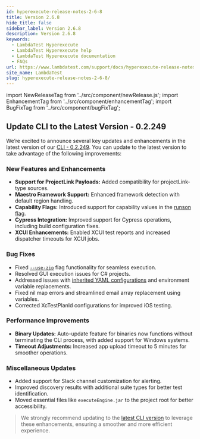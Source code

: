 ```yaml
---
id: hyperexecute-release-notes-2-6-8
title: Version 2.6.8
hide_title: false
sidebar_label: Version 2.6.8
description: Version 2.6.8
keywords:
  - LambdaTest Hyperexecute
  - LambdaTest Hyperexecute help
  - LambdaTest Hyperexecute documentation
  - FAQs
url: https://www.lambdatest.com/support/docs/hyperexecute-release-notes-2-6-8/
site_name: LambdaTest
slug: hyperexecute-release-notes-2-6-8/
---
```


import NewReleaseTag from '../src/component/newRelease.js';
import EnhancementTag from '../src/component/enhancementTag';
import BugFixTag from '../src/component/bugFixTag';

<script type="application/ld+json"
      dangerouslySetInnerHTML={{ __html: JSON.stringify({
       "@context": "https://schema.org",
        "@type": "BreadcrumbList",
        "itemListElement": [{
          "@type": "ListItem",
          "position": 1,
          "name": "Home",
          "item": "https://www.lambdatest.com"
        },{
          "@type": "ListItem",
          "position": 2,
          "name": "Support",
          "item": "https://www.lambdatest.com/support/docs/"
        },{
          "@type": "ListItem",
          "position": 3,
          "name": "Version",
          "item": "https://www.lambdatest.com/support/docs/hyperexecute-release-notes-2-6-8/"
        }]
      })
    }}
></script>
## Update CLI to the Latest Version - 0.2.249
We’re excited to announce several key updates and enhancements in the latest version of our [CLI - 0.2.249](https://www.lambdatest.com/support/docs/hyperexecute-cli-run-tests-on-hyperexecute-grid/#download-the-hyperexecute-cli). You can update to the latest version to take advantage of the following improvements:

### New Features and Enhancements
- **Support for ProjectLink Payloads:** Added compatibility for projectLink-type sources.
- **Maestro Framework Support:** Enhanced framework detection with default region handling.
- **Capability Flags:** Introduced support for capability values in the [runson flag](https://www.lambdatest.com/support/docs/hyperexecute-cli-run-tests-on-hyperexecute-grid/#--runson).
- **Cypress Integration:** Improved support for Cypress operations, including build configuration fixes.
- **XCUI Enhancements:** Enabled XCUI test reports and increased dispatcher timeouts for XCUI jobs.

### Bug Fixes
- Fixed [`--use-zip`](https://www.lambdatest.com/support/docs/hyperexecute-cli-run-tests-on-hyperexecute-grid/#-z---use-zip) flag functionality for seamless execution.
- Resolved GUI execution issues for C# projects.
- Addressed issues with [inherited YAML configurations](https://www.lambdatest.com/support/docs/hyperexecute-inherit-config/) and environment variable replacements.
- Fixed nil map errors and streamlined email array replacement using variables.
- Corrected XcTestPlanId configurations for improved iOS testing.

### Performance Improvements
- **Binary Updates:** Auto-update feature for binaries now functions without terminating the CLI process, with added support for Windows systems.
- **Timeout Adjustments:** Increased app upload timeout to 5 minutes for smoother operations.

### Miscellaneous Updates
- Added support for Slack channel customization for alerting.
- Improved discovery results with additional suite types for better test identification.
- Moved essential files like `executeEngine.jar` to the project root for better accessibility.

> We strongly recommend updating to the [latest CLI version](https://www.lambdatest.com/support/docs/hyperexecute-cli-run-tests-on-hyperexecute-grid/#download-the-hyperexecute-cli) to leverage these enhancements, ensuring a smoother and more efficient experience.